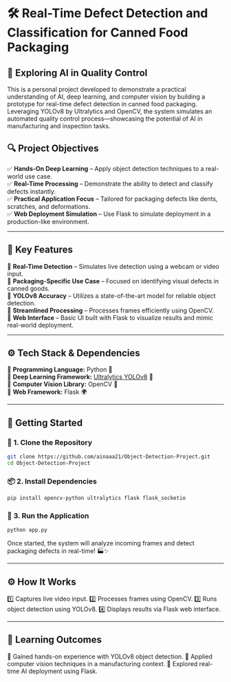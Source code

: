 # 🛠️ **Real-Time Defect Detection and Classification for Canned Food Packaging**  

## 🚀 **Exploring AI in Quality Control**

This is a personal project developed to demonstrate a practical understanding of AI, deep learning, and computer vision by building a prototype for real-time defect detection in canned food packaging. Leveraging YOLOv8 by Ultralytics and OpenCV, the system simulates an automated quality control process—showcasing the potential of AI in manufacturing and inspection tasks.  

## 🔍 Project Objectives

✅ **Hands-On Deep Learning** – Apply object detection techniques to a real-world use case.  
✅ **Real-Time Processing** – Demonstrate the ability to detect and classify defects instantly.  
✅ **Practical Application Focus** – Tailored for packaging defects like dents, scratches, and deformations.  
✅ **Web Deployment Simulation** – Use Flask to simulate deployment in a production-like environment.


---

## 🌟 Key Features

🔹 **Real-Time Detection** – Simulates live detection using a webcam or video input.  
🔹 **Packaging-Specific Use Case** – Focused on identifying visual defects in canned goods.  
🔹 **YOLOv8 Accuracy** – Utilizes a state-of-the-art model for reliable object detection.  
🔹 **Streamlined Processing** – Processes frames efficiently using OpenCV.  
🔹 **Web Interface** – Basic UI built with Flask to visualize results and mimic real-world deployment.

---

## ⚙️ Tech Stack & Dependencies

📌 **Programming Language:** Python 🐍  
📌 **Deep Learning Framework:** [Ultralytics YOLOv8](https://github.com/ultralytics/ultralytics) 🤖  
📌 **Computer Vision Library:** OpenCV 👀  
📌 **Web Framework:** Flask 🌍  

---

## 🚀 Getting Started

### 🔧 **1. Clone the Repository**
```bash
git clone https://github.com/ainaaa21/Object-Detection-Project.git
cd Object-Detection-Project
```

### 📦 **2. Install Dependencies**  
```bash
pip install opencv-python ultralytics flask flask_socketio
```

### 🚀 **3. Run the Application**  
```bash
python app.py
```
Once started, the system will analyze incoming frames and detect packaging defects in real-time! 🏭✨  

---
## ⚙️ How It Works

1️⃣ Captures live video input.
2️⃣ Processes frames using OpenCV.
3️⃣ Runs object detection using YOLOv8.
4️⃣ Displays results via Flask web interface.

---
## 💬 Learning Outcomes

🔹 Gained hands-on experience with YOLOv8 object detection.
🔹 Applied computer vision techniques in a manufacturing context.
🔹 Explored real-time AI deployment using Flask.
